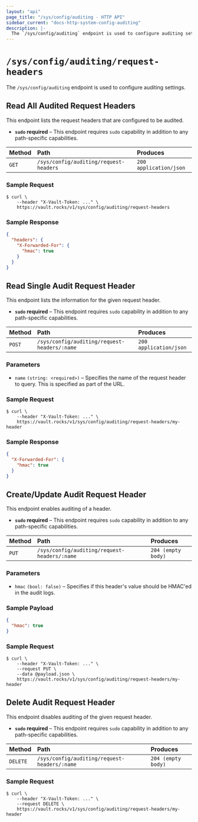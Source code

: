 ```yaml
---
layout: "api"
page_title: "/sys/config/auditing - HTTP API"
sidebar_current: "docs-http-system-config-auditing"
description: |-
  The `/sys/config/auditing` endpoint is used to configure auditing settings.
---
```


# `/sys/config/auditing/request-headers`

The `/sys/config/auditing` endpoint is used to configure auditing settings.

## Read All Audited Request Headers

This endpoint lists the request headers that are configured to be audited.

- **`sudo` required** – This endpoint requires `sudo` capability in addition to
  any path-specific capabilities.

| Method   | Path                         | Produces               |
| :------- | :--------------------------- | :--------------------- |
| `GET`    | `/sys/config/auditing/request-headers` | `200 application/json` |

### Sample Request

```
$ curl \
    --header "X-Vault-Token: ..." \
    https://vault.rocks/v1/sys/config/auditing/request-headers
```

### Sample Response

```json
{
  "headers": {
    "X-Forwarded-For": {
      "hmac": true
    }
  }
}
```

## Read Single Audit Request Header

This endpoint lists the information for the given request header.

- **`sudo` required** – This endpoint requires `sudo` capability in addition to
  any path-specific capabilities.

| Method   | Path                         | Produces               |
| :------- | :--------------------------- | :--------------------- |
| `POST`   | `/sys/config/auditing/request-headers/:name` | `200 application/json` |

### Parameters

- `name` `(string: <required>)` – Specifies the name of the request header to
  query. This is specified as part of the URL.

### Sample Request

```
$ curl \
    --header "X-Vault-Token: ..." \
    https://vault.rocks/v1/sys/config/auditing/request-headers/my-header
```

### Sample Response

```json
{
  "X-Forwarded-For": {
    "hmac": true
  }
}
```

## Create/Update Audit Request Header

This endpoint enables auditing of a header.

- **`sudo` required** – This endpoint requires `sudo` capability in addition to
  any path-specific capabilities.

| Method   | Path                         | Produces               |
| :------- | :--------------------------- | :--------------------- |
| `PUT`    | `/sys/config/auditing/request-headers/:name` | `204 (empty body)` |

### Parameters

- `hmac` `(bool: false)` – Specifies if this header's value should be HMAC'ed in
  the audit logs.

### Sample Payload

```json
{
  "hmac": true
}
```

### Sample Request

```
$ curl \
    --header "X-Vault-Token: ..." \
    --request PUT \
    --data @payload.json \
    https://vault.rocks/v1/sys/config/auditing/request-headers/my-header
```

## Delete Audit Request Header

This endpoint disables auditing of the given request header.

- **`sudo` required** – This endpoint requires `sudo` capability in addition to
  any path-specific capabilities.

| Method   | Path                         | Produces               |
| :------- | :--------------------------- | :--------------------- |
| `DELETE` | `/sys/config/auditing/request-headers/:name` | `204 (empty body)` |

### Sample Request

```
$ curl \
    --header "X-Vault-Token: ..." \
    --request DELETE \
    https://vault.rocks/v1/sys/config/auditing/request-headers/my-header
```

